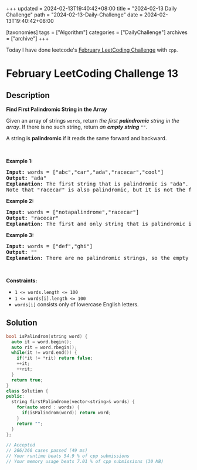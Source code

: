 +++
updated = 2024-02-13T19:40:42+08:00
title = "2024-02-13 Daily Challenge"
path = "2024-02-13-Daily-Challenge"
date = 2024-02-13T19:40:42+08:00

[taxonomies]
tags = ["Algorithm"]
categories = ["DailyChallenge"]
archives = ["archive"]
+++

Today I have done leetcode's [February LeetCoding Challenge](https://leetcode.com/problems/find-first-palindromic-string-in-the-array/) with `cpp`.

<!-- more -->

# February LeetCoding Challenge 13

## Description

**Find First Palindromic String in the Array**

<p>Given an array of strings <code>words</code>, return <em>the first <strong>palindromic</strong> string in the array</em>. If there is no such string, return <em>an <strong>empty string</strong> </em><code>&quot;&quot;</code>.</p>

<p>A string is <strong>palindromic</strong> if it reads the same forward and backward.</p>

<p>&nbsp;</p>
<p><strong class="example">Example 1:</strong></p>

<pre>
<strong>Input:</strong> words = [&quot;abc&quot;,&quot;car&quot;,&quot;ada&quot;,&quot;racecar&quot;,&quot;cool&quot;]
<strong>Output:</strong> &quot;ada&quot;
<strong>Explanation:</strong> The first string that is palindromic is &quot;ada&quot;.
Note that &quot;racecar&quot; is also palindromic, but it is not the first.
</pre>

<p><strong class="example">Example 2:</strong></p>

<pre>
<strong>Input:</strong> words = [&quot;notapalindrome&quot;,&quot;racecar&quot;]
<strong>Output:</strong> &quot;racecar&quot;
<strong>Explanation:</strong> The first and only string that is palindromic is &quot;racecar&quot;.
</pre>

<p><strong class="example">Example 3:</strong></p>

<pre>
<strong>Input:</strong> words = [&quot;def&quot;,&quot;ghi&quot;]
<strong>Output:</strong> &quot;&quot;
<strong>Explanation:</strong> There are no palindromic strings, so the empty string is returned.
</pre>

<p>&nbsp;</p>
<p><strong>Constraints:</strong></p>

<ul>
	<li><code>1 &lt;= words.length &lt;= 100</code></li>
	<li><code>1 &lt;= words[i].length &lt;= 100</code></li>
	<li><code>words[i]</code> consists only of lowercase English letters.</li>
</ul>


## Solution

``` cpp
bool isPalindrom(string word) {
  auto it = word.begin();
  auto rit = word.rbegin();
  while(it != word.end()) {
    if(*it != *rit) return false;
    ++it;
    ++rit;
  }
  return true;
}
class Solution {
public:
  string firstPalindrome(vector<string>& words) {
    for(auto word : words) {
      if(isPalindrom(word)) return word;
    }
    return "";
  }
};

// Accepted
// 266/266 cases passed (49 ms)
// Your runtime beats 54.9 % of cpp submissions
// Your memory usage beats 7.01 % of cpp submissions (30 MB)
```
